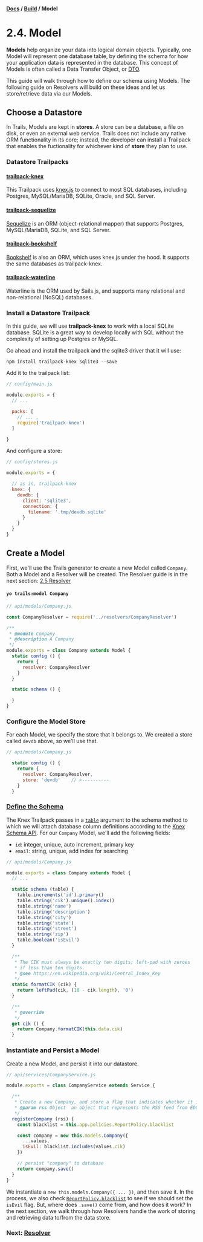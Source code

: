 #### [Docs](../) / [Build](./) / Model

# 2.4. Model

**Models** help organize your data into logical domain objects. Typically, one Model will represent one database table, by defining the schema for how your application data is represented in the database. This concept of Models is often called a Data Transfer Object, or [DTO](https://en.wikipedia.org/wiki/Data_transfer_object).

This guide will walk through how to define our schema using Models. The following guide on Resolvers will build on these ideas and let us store/retrieve data via our Models.

## Choose a Datastore

In Trails, Models are kept in **stores**. A store can be a database, a file on disk, or even an external web service. Trails does not include any native ORM functionality in its core; instead, the developer can install a Trailpack that enables the fuctionality for whichever kind of **store** they plan to use.

### Datastore Trailpacks

#### [trailpack-knex](https://github.com/trailsjs/trailpack-knex)

This Trailpack uses [knex.js](http://knexjs.org/) to connect to most SQL databases, including Postgres, MySQL/MariaDB, SQLite, Oracle, and SQL Server. 

#### [trailpack-sequelize](https://github.com/trailsjs/trailpack-sequelize)

[Sequelize](http://docs.sequelizejs.com/en/v3/) is an ORM (object-relational mapper) that supports Postgres, MySQL/MariaDB, SQLite, and SQL Server.

#### [trailpack-bookshelf](https://github.com/trailsjs/trailpack-bookshelf)

[Bookshelf](http://bookshelfjs.org/) is also an ORM, which uses knex.js under the hood. It supports the same databases as trailpack-knex.

#### [trailpack-waterline](https://github.com/trailsjs/trailpack-waterline)

Waterline is the ORM used by Sails.js, and supports many relational and non-relational (NoSQL) databases.

### Install a Datastore Trailpack

In this guide, we will use **trailpack-knex** to work with a local SQLite database. SQLite is a great way to develop locally with SQL without the complexity of setting up Postgres or MySQL.

Go ahead and install the trailpack and the sqlite3 driver that it will use:

```
npm install trailpack-knex sqlite3 --save
```

Add it to the trailpack list:

```js
// config/main.js

module.exports = {
  // ...

  packs: [
    // ... ,
    require('trailpack-knex')
  ]

}
```

And configure a store:

```js
// config/stores.js

module.exports = {

  // as in, trailpack-knex
  knex: {
    devdb: {
      client: 'sqlite3',
      connection: {
        filename: '.tmp/devdb.sqlite'
      }
    }
  }
}
```

## Create a Model

First, we'll use the Trails generator to create a new Model called `Company`. Both a Model and a Resolver will be created. The Resolver guide is in the next section: [2.5 Resolver](./resolver)

#### `yo trails:model Company`

```js
// api/models/Company.js

const CompanyResolver = require('../resolvers/CompanyResolver')

/**
 * @module Company
 * @description A Company
 */
module.exports = class Company extends Model {
  static config () {
    return {
      resolver: CompanyResolver
    }
  }

  static schema () {

  }
}
```

### Configure the Model Store

For each Model, we specify the store that it belongs to. We created a store called `devdb` above, so we'll use that.

```js
// api/models/Company.js

  static config () {
    return {
      resolver: CompanyResolver,
      store: 'devdb'    // <----------
    }
  }
```

### <a href="#define-the-schema">Define the Schema</a>

The Knex Trailpack passes in a [`table`](http://knexjs.org/#Schema-table) argument to the schema method to which we will attach database column definitions according to the [Knex Schema API](http://knexjs.org/#Schema). For our `Company` Model, we'll add the following fields:

- `id`: integer, unique, auto increment, primary key
- `email`: string, unique, add index for searching

```js
// api/models/Company.js

module.exports = class Company extends Model {
  // ...

  static schema (table) {
    table.increments('id').primary()
    table.string('cik').unique().index()
    table.string('name')
    table.string('description')
    table.string('city')
    table.string('state')
    table.string('street')
    table.string('zip')
    table.boolean('isEvil')
  }

  /**
   * The CIK must always be exactly ten digits; left-pad with zeroes
   * if less than ten digits.
   * @see https://en.wikipedia.org/wiki/Central_Index_Key
   */
  static formatCIK (cik) {
    return leftPad(cik, (10 - cik.length), '0')
  }

  /**
   * @override
   */
  get cik () {
    return Company.formatCIK(this.data.cik)
  }
```

### Instantiate and Persist a Model

Create a new Model, and persist it into our datastore.

```js
// api/services/CompanyService.js

module.exports = class CompanyService extends Service {

  /**
   * Create a new Company, and store a flag that indicates whether it is evil
   * @param rss Object  an object that represents the RSS feed from EDGAR
   */
  registerCompany (rss) {
    const blacklist = this.app.policies.ReportPolicy.blacklist

    const company = new this.models.Company({
      ...values,
      isEvil: blacklist.includes(values.cik)
    })

    // persist "company" to database
    return company.save()
  }
}
```

We instantiate a `new this.models.Company({ ... })`, and then save it. In the process, we also check [`ReportPolicy.blacklist`](./policy#create-policy) to see if we should set the `isEvil` flag. But, where does `.save()` come from, and how does it work? In the next section, we walk through how Resolvers handle the work of storing and retrieving data to/from the data store.

### Next: [Resolver](resolver.md)
